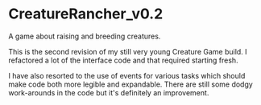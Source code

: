 # CreatureRancher_v0.2
 A game about raising and breeding creatures.

 This is the second revision of my still very young Creature Game build.
 I refactored a lot of the interface code and that required starting fresh.
 
 I have also resorted to the use of events for various tasks which should
 make code both more legible and expandable. There are still some dodgy work-arounds
 in the code but it's definitely an improvement.
